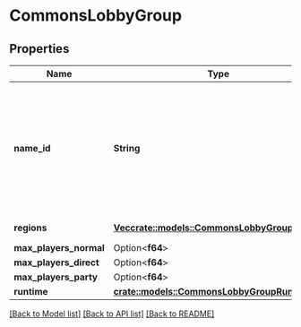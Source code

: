 # CommonsLobbyGroup

## Properties

Name | Type | Description | Notes
------------ | ------------- | ------------- | -------------
**name_id** | **String** | A human readable short identifier used to references resources. Different than a `rivet.common#Uuid` because this is intended to be human readable. Different than `rivet.common#DisplayName` because this should not include special characters and be short. | 
**regions** | [**Vec<crate::models::CommonsLobbyGroupRegion>**](CommonsLobbyGroupRegion.md) | A list of game mode regions. | 
**max_players_normal** | Option<**f64**> | Unsigned 32 bit integer. | [optional]
**max_players_direct** | Option<**f64**> | Unsigned 32 bit integer. | [optional]
**max_players_party** | Option<**f64**> | Unsigned 32 bit integer. | [optional]
**runtime** | [**crate::models::CommonsLobbyGroupRuntime**](CommonsLobbyGroupRuntime.md) |  | 

[[Back to Model list]](../README.md#documentation-for-models) [[Back to API list]](../README.md#documentation-for-api-endpoints) [[Back to README]](../README.md)


